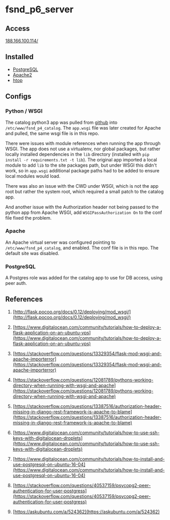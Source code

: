 # fsnd_p6_server

## Access

[188.166.100.114/](http://188.166.100.114/)

## Installed

* [PostgreSQL](https://www.postgresql.org/)
* [Apache2](https://httpd.apache.org/)
* [htop](http://hisham.hm/htop/)

## Configs

### Python / WSGI

The catalog python3 app was pulled from [github](https://github.com/arccoza/fsnd_p4_catalog) into `/etc/www/fsnd_p4_catalog`. The `app.wsgi` file was later created for Apache and pulled, the same wsgi file is in this repo.

There were issues with module references when running the app through WSGI. The app does not use a virtualenv, nor global packages, but rather locally installed dependencies in the `lib` directory (installed with `pip install -r requirements.txt -t lib`). The original app imported a local module to add `lib` to the site packages path, but under WSGI this didn't work, so in `app.wsgi` additional package paths had to be added to ensure local modules would load.

There was also an issue with the CWD under WSGI, which is not the app root but rather the system root, which required a small patch to the catalog app.

And another issue with the Authorization header not being passed to the python app from Apache WSGI, add `WSGIPassAuthorization On` to the conf file fixed the problem.

### Apache

An Apache virtual server was configured pointing to `/etc/www/fsnd_p4_catalog`, and enabled. The conf file is in this repo. The default site was disabled.

### PostgreSQL

A Postgres role was added for the catalog app to use for DB access, using peer auth.

## References

1. [http://flask.pocoo.org/docs/0.12/deploying/mod_wsgi/](http://flask.pocoo.org/docs/0.12/deploying/mod_wsgi/)

2. [https://www.digitalocean.com/community/tutorials/how-to-deploy-a-flask-application-on-an-ubuntu-vps](https://www.digitalocean.com/community/tutorials/how-to-deploy-a-flask-application-on-an-ubuntu-vps)

3. [https://stackoverflow.com/questions/13329354/flask-mod-wsgi-and-apache-importerror](https://stackoverflow.com/questions/13329354/flask-mod-wsgi-and-apache-importerror)

4. [https://stackoverflow.com/questions/12081789/pythons-working-directory-when-running-with-wsgi-and-apache](https://stackoverflow.com/questions/12081789/pythons-working-directory-when-running-with-wsgi-and-apache)

5. [https://stackoverflow.com/questions/13387516/authorization-header-missing-in-django-rest-framework-is-apache-to-blame](https://stackoverflow.com/questions/13387516/authorization-header-missing-in-django-rest-framework-is-apache-to-blame)

6. [https://www.digitalocean.com/community/tutorials/how-to-use-ssh-keys-with-digitalocean-droplets](https://www.digitalocean.com/community/tutorials/how-to-use-ssh-keys-with-digitalocean-droplets)

7. [https://www.digitalocean.com/community/tutorials/how-to-install-and-use-postgresql-on-ubuntu-16-04](https://www.digitalocean.com/community/tutorials/how-to-install-and-use-postgresql-on-ubuntu-16-04)

8. [https://stackoverflow.com/questions/40537159/psycopg2-peer-authentication-for-user-postgress](https://stackoverflow.com/questions/40537159/psycopg2-peer-authentication-for-user-postgress)

9. [https://askubuntu.com/a/524362](https://askubuntu.com/a/524362)
